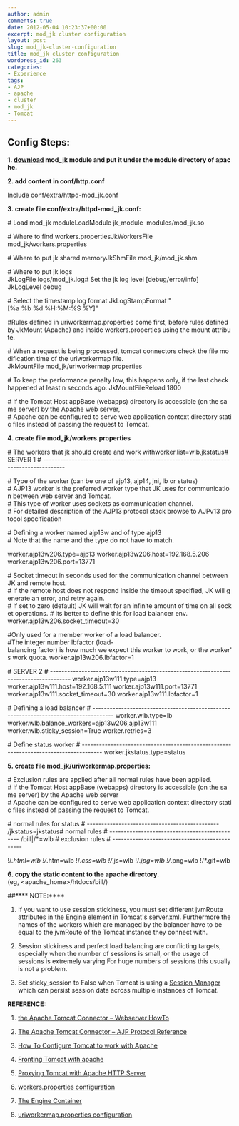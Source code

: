 ```yaml
---
author: admin
comments: true
date: 2012-05-04 10:23:37+00:00
excerpt: mod_jk cluster configuration
layout: post
slug: mod_jk-cluster-configuration
title: mod_jk cluster configuration
wordpress_id: 263
categories:
- Experience
tags:
- AJP
- apache
- cluster
- mod_jk
- Tomcat
---
```


## Config Steps:


**1. [download](http://tomcat.apache.org/download-connectors.cgi) mod_jk module and put it under the module directory of apache.**




**2. add content in conf/http.conf**


Include conf/extra/httpd-mod_jk.conf




**3. create file conf/extra/httpd-mod_jk.conf:**


# Load mod_jk moduleLoadModule
jk_module  modules/mod_jk.so

# Where to find workers.propertiesJkWorkersFile
mod_jk/workers.properties

# Where to put jk shared memoryJkShmFile
mod_jk/mod_jk.shm

# Where to put jk logs
JkLogFile logs/mod_jk.log# Set the jk log level [debug/error/info]
JkLogLevel debug

# Select the timestamp log format
JkLogStampFormat "[%a %b %d %H:%M:%S %Y]"

#Rules defined in uriworkermap.properties come first, before rules defined by JkMount (Apache) and inside workers.properties using the mount attribute.

# When a request is being processed, tomcat connectors check the file modification time of the uriworkermap file.
JkMountFile mod_jk/uriworkermap.properties

# To keep the performance penalty low, this happens only, if the last check happened at least n seconds ago.
JkMountFileReload 1800

# If the Tomcat Host appBase (webapps) directory is accessible (on the same server) by the Apache web server,
# Apache can be configured to serve web application context directory static files instead of passing the request to Tomcat.






**4. create file mod_jk/workers.properties**




# The workers that jk should create and work withworker.list=wlb,jkstatus# SERVER 1
# -------------------------------------------------------------------------------------

# Type of the worker (can be one of ajp13, ajp14, jni, lb or status)
# AJP13 worker is the preferred worker type that JK uses for communication between web server and Tomcat.
# This type of worker uses sockets as communication channel.
# For detailed description of the AJP13 protocol stack browse to AJPv13 protocol specification

# Defining a worker named ajp13w and of type ajp13
# Note that the name and the type do not have to match.

worker.ajp13w206.type=ajp13
worker.ajp13w206.host=192.168.5.206
worker.ajp13w206.port=13771

# Socket timeout in seconds used for the communication channel between JK and remote host.
# If the remote host does not respond inside the timeout specified, JK will generate an error, and retry again.
# If set to zero (default) JK will wait for an infinite amount of time on all socket operations.
# its better to define this for load balancer env.
worker.ajp13w206.socket_timeout=30

#Only used for a member worker of a load balancer.
#The integer number lbfactor (load-balancing factor) is how much we expect this worker to work, or the worker's work quota.
worker.ajp13w206.lbfactor=1



# SERVER 2
# -------------------------------------------------------------------------------------
worker.ajp13w111.type=ajp13
worker.ajp13w111.host=192.168.5.111
worker.ajp13w111.port=13771
worker.ajp13w111.socket_timeout=30
worker.ajp13w111.lbfactor=1

# Defining a load balancer
# -------------------------------------------------------------------------------------
worker.wlb.type=lb
worker.wlb.balance_workers=ajp13w206,ajp13w111
worker.wlb.sticky_session=True
worker.retries=3



# Define status worker
# -------------------------------------------------------------------------------------
worker.jkstatus.type=status






**5. create file mod_jk/uriworkermap.properties:**




# Exclusion rules are applied after all normal rules have been applied.
# If the Tomcat Host appBase (webapps) directory is accessible (on the same server) by the Apache web server
# Apache can be configured to serve web application context directory static files instead of passing the request to Tomcat.

# normal rules for status
# ----------------------------------------------
/jkstatus=jkstatus# normal rules
# ----------------------------------------------
/bill|/*=wlb
# exclusion rules
# ----------------------------------------------

!/*.html=wlb
!/*.htm=wlb
!/*.css=wlb
!/*.js=wlb
!/*.jpg=wlb
!/*.png=wlb
!/*.gif=wlb






**6. copy the static content to the apache directory**.(eg, <apache_home>/htdocs/bill/)






##****
NOTE:****





	
  1. If you want to use session stickiness, you must set different jvmRoute attributes in the Engine element in Tomcat's server.xml. Furthermore the names of the workers which are managed by the balancer have to be equal to the jvmRoute of the Tomcat instance they connect with.

	
  2. Session stickiness and perfect load balancing are conflicting targets, especially when the number of sessions is small, or the usage of sessions is extremely varying For huge numbers of sessions this usually is not a problem.

	
  3. Set sticky_session to False when Tomcat is using a [Session Manager ](http://tomcat.apache.org/tomcat-5.5-doc/cluster-howto.html)which can persist session data across multiple instances of Tomcat.


**REFERENCE:**



	
  1. [the Apache Tomcat Connector – Webserver HowTo](http://tomcat.apache.org/connectors-doc/webserver_howto/apache.html)

	
  2. [The Apache Tomcat Connector – AJP Protocol Reference](http://tomcat.apache.org/connectors-doc/ajp/ajpv13a.html)

	
  3. [How To Configure Tomcat to work with Apache](http://www3.ntu.edu.sg/home/ehchua/programming/howto/ApachePlusTomcat_HowTo.html)

	
  4. [Fronting Tomcat with apache](http://people.apache.org/~mturk/docs/article/ftwai.html)

	
  5. [Proxying Tomcat with Apache HTTP Server](http://www.harezmi.com.tr/proxying-tomcat-with-apache-http-server/?lang=en)

	
  6. [workers.properties configuration](http://tomcat.apache.org/connectors-doc/reference/workers.html)

	
  7. [The Engine Container](http://tomcat.apache.org/tomcat-5.5-doc/config/engine.html)

	
  8. [uriworkermap.properties configuration](http://tomcat.apache.org/connectors-doc/reference/uriworkermap.html)


